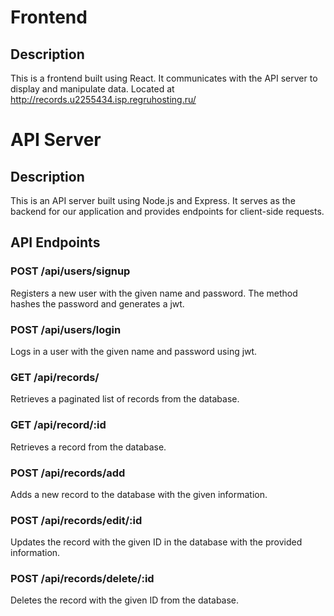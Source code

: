 # Frontend

## Description

This is a frontend built using React. It communicates with the API server to display and manipulate data.
Located at http://records.u2255434.isp.regruhosting.ru/

# API Server

## Description

This is an API server built using Node.js and Express. It serves as the backend for our application and provides endpoints for client-side requests.

## API Endpoints

### POST /api/users/signup

Registers a new user with the given name and password. The method hashes the password and generates a jwt.

### POST /api/users/login

Logs in a user with the given name and password using jwt.

### GET /api/records/

Retrieves a paginated list of records from the database.

### GET /api/record/:id

Retrieves a record from the database.

### POST /api/records/add

Adds a new record to the database with the given information.

### POST /api/records/edit/:id

Updates the record with the given ID in the database with the provided information.

### POST /api/records/delete/:id

Deletes the record with the given ID from the database.
